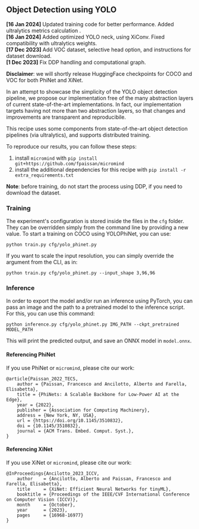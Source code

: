 ## Object Detection using YOLO

**[16 Jan 2024]** Updated training code for better performance. Added ultralytics metrics calculation .<br />
**[16 Jan 2024]** Added optimized YOLO neck, using XiConv. Fixed compatibility with ultralytics weights.<br />
**[17 Dec 2023]** Add VOC dataset, selective head option, and instructions for dataset download.<br />
**[1 Dec 2023]** Fix DDP handling and computational graph.

**Disclaimer**: we will shortly release HuggingFace checkpoints for COCO and VOC for both PhiNet and XiNet.

In an attempt to showcase the simplicity of the YOLO object detection pipeline, we propose our implementation
free of the many abstraction layers of current state-of-the-art implementations. In fact, our implementation targets having not more than two abstraction layers, so that changes and improvements are transparent and reproducibile.

This recipe uses some components from state-of-the-art object detection pipelines (via ultralytics), and supports distributed training.

To reproduce our results, you can follow these steps:

1. install `micromind` with `pip install git+https://github.com/fpaissan/micromind`
2. install the additional dependencies for this recipe with `pip install -r extra_requirements.txt`

**Note**: before training, do not start the process using DDP, if you need to download the dataset.

### Training

The experiment's configuration is stored inside the files in the `cfg` folder. They can be overridden simply from the command line by providing a new value. To start a training on COCO using YOLOPhiNet, you can use:
```
python train.py cfg/yolo_phinet.py
```

If you want to scale the input resolution, you can simply override the argument from the CLI, as in:
```
python train.py cfg/yolo_phinet.py --input_shape 3,96,96
```

### Inference
In order to export the model and/or run an inference using PyTorch, you can pass an image and the path to a pretrained model to the inference script.
For this, you can use this command:
```
python inference.py cfg/yolo_phinet.py IMG_PATH --ckpt_pretrained MODEL_PATH
```

This will print the predicted output, and save an ONNX model in `model.onnx`.

#### Referencing PhiNet
If you use PhiNet or `micromind`, please cite our work:
```
@article{Paissan_2022_TECS,
	author = {Paissan, Francesco and Ancilotto, Alberto and Farella, Elisabetta},
	title = {PhiNets: A Scalable Backbone for Low-Power AI at the Edge},
	year = {2022},
	publisher = {Association for Computing Machinery},
	address = {New York, NY, USA},
	url = {https://doi.org/10.1145/3510832},
	doi = {10.1145/3510832},
	journal = {ACM Trans. Embed. Comput. Syst.},
}
```

#### Referencing XiNet
If you use XiNet or `micromind`, please cite our work:
```
@InProceedings{Ancilotto_2023_ICCV,
    author    = {Ancilotto, Alberto and Paissan, Francesco and Farella, Elisabetta},
    title     = {XiNet: Efficient Neural Networks for tinyML},
    booktitle = {Proceedings of the IEEE/CVF International Conference on Computer Vision (ICCV)},
    month     = {October},
    year      = {2023},
    pages     = {16968-16977}
}
```
